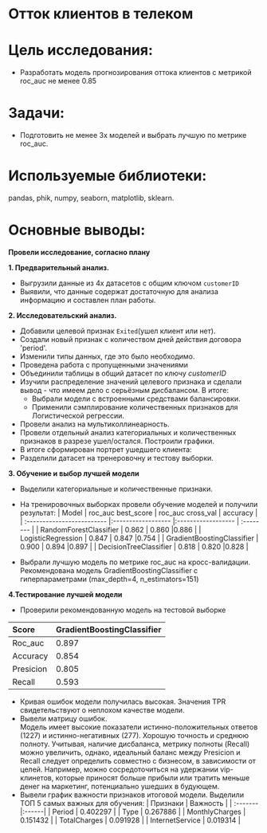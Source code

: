 # Отток клиентов в телеком
# Цель исследования:
- Разработать модель прогнозирования оттока клиентов с метрикой roc_auc не менее 0.85

# Задачи:
- Подготовить не менее 3х моделей и выбрать лучшую по метрике roc_auc.

# Используемые библиотеки:
pandas, phik, numpy, seaborn, matplotlib, sklearn.

# Основные выводы:
**Провели исследование, согласно плану**

**1. Предварительный анализ.**
- Выгрузили данные из 4х датасетов с общим ключом `customerID`
- Выявили, что данные содержат достаточную для анализа информацию и составлен план работы.

**2. Исследовательский анализ.**
- Добавили целевой признак `Exited`(ушел клиент или нет). 
- Создали новый признак с количеством дней действия договора 'period'.
- Изменили типы данных, где это было необходимо.
- Проведена работа с пропущенными значениями
- Объединили таблицы в общий датасет по ключу *customerID*
- Изучили распределение значений целевого признака и сделали вывод - что имеем дело с серьёзным дисбалансом. В итоге:
    - Выбрали модели с встроенными средствами балансировки.
    - Применили сэмплирование количественных признаков для Логистической регрессии.
- Провели анализ на мультиколлинеарность.
- Провели отдельный анализ категориальных и количественных признаков в разрезе ушел/остался. Построили графики. 
- В итоге сформирован портрет ушедшего клиента:
- Разделили датасет на тренеровочну и тестову выборки.

**3. Обучение и выбор лучшей модели**
- Выделили категориальные и количественные признаки.
- На тренировочных выборках провели обучение моделей и получили результат:
| Model                       | roc_auc best_score   | roc_auc cross_val    | accuracy  |
| :-------------------------  |:------------------   |:------------------   | :-------- |
| RandomForestClassifier      | 0.862                | 0.860                |0.886      |
| LogisticRegression          | 0.847                | 0.847                |0.754      |
| GradientBoostingClassifier  | 0.900                | 0.894                |0.897      |
| DecisionTreeClassifier      | 0.818                | 0.820                |0.828      |

- Выбрали лучшую модель по метрике roc_auc на кросс-валидации. Рекомендована модель GradientBoostingClassifier с гиперпараметрами (max_depth=4, n_estimators=151)

**4.Тестирование лучшей модели**
- Проверили рекомендованную модель на тестовой выборке

| Score   | GradientBoostingClassifier |
| :-------|:------|
| Roc_auc | 0.897 |
| Accuracy | 0.854 |
| Presicion | 0.805 |
| Recall | 0.593 |

- Кривая ошибок модели получилась высокая. Значения TPR свидетельствуют о неплохом качестве модели.
- Вывели матрицу ошибок.\
Модель имеет высокие показатели истинно-положительных ответов (1227) и истинно-негативных (277). Хорошую точность и среднюю полноту. Учитывая, наличие дисбаланса, метрику полноты (Recall) можно увеличить, однако, идеальный баланс между Presicion и Recall следует определить совместно с бизнесом, в зависимости от целей. Например, можно сосредоточиться на удержании vip-клинетов, которые приносят больше прибыли или тратить меньше денег на маркетинг, потенциально ушедших в будующем.
- Вывели график важности признаков итоговой модели. Выделили ТОП 5 самых важных для обучения:
| Признаки | Важность |
| :-------|:------|
| Period | 	0.402297 | 
| Type	| 0.267886 |
| MonthlyCharges |  0.151432 |
| TotalCharges	| 0.091928 |
| InternetService | 0.019314 |
